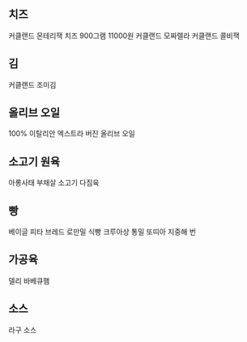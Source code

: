 ## 치즈
커클랜드 몬테리잭 치즈 900그램 11000원
커클랜드 모짜렐라
커클랜드 콜비잭

## 김
커클랜드 조미김

## 올리브 오일
100% 이탈리안 엑스트라 버진 올리브 오일

## 소고기 원육
아롱사태
부채살
소고기 다짐육


## 빵
베이글
피타 브레드
로만밀 식빵
크루아상
통밀 또띠아
지중해 번

## 가공육
델리 바베큐햄

## 소스
라구 소스